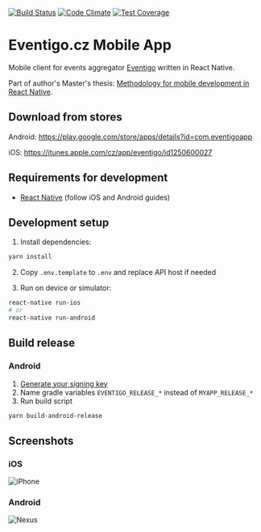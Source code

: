 [![Build Status](https://travis-ci.org/eventigo/eventigo-app.svg?branch=master)](https://travis-ci.org/eventigo/eventigoApp)
[![Code Climate](https://codeclimate.com/github/eventigo/eventigo-app/badges/gpa.svg)](https://codeclimate.com/github/eventigo/eventigo-app)
[![Test Coverage](https://codeclimate.com/github/eventigo/eventigo-app/badges/coverage.svg)](https://codeclimate.com/github/eventigo/eventigo-app/coverage)

# Eventigo.cz Mobile App
Mobile client for events aggregator [Eventigo](https://github.com/eventigo/eventigo-web) written in React Native.

Part of author's Master's thesis: [Methodology for mobile development in React Native](https://vskp.vse.cz/68718_metodika_pro_vyvoj_mobilnich_aplikaci_vreact_native).

## Download from stores
Android: https://play.google.com/store/apps/details?id=com.eventigoapp

iOS: https://itunes.apple.com/cz/app/eventigo/id1250600027 


## Requirements for development
- [React Native](http://facebook.github.io/react-native/docs/getting-started.html) (follow iOS and Android guides)

## Development setup
1. Install dependencies:
```bash
yarn install
```
2. Copy `.env.template` to `.env` and replace API host if needed

3. Run on device or simulator:
```bash
react-native run-ios
# or 
react-native run-android
```

## Build release

### Android
1. [Generate your signing key](http://facebook.github.io/react-native/docs/signed-apk-android.html)
2. Name gradle variables `EVENTIGO_RELEASE_*` instead of `MYAPP_RELEASE_*`
3. Run build script
```bash
yarn build-android-release
```

## Screenshots
### iOS
![iPhone](https://cloud.githubusercontent.com/assets/6044955/24909627/f371467e-1ec4-11e7-8d83-8ae6c8b2cbd6.png)

### Android
![Nexus](https://cloud.githubusercontent.com/assets/6044955/24932273/0f85d91e-1f11-11e7-8529-d08512398a04.png)
